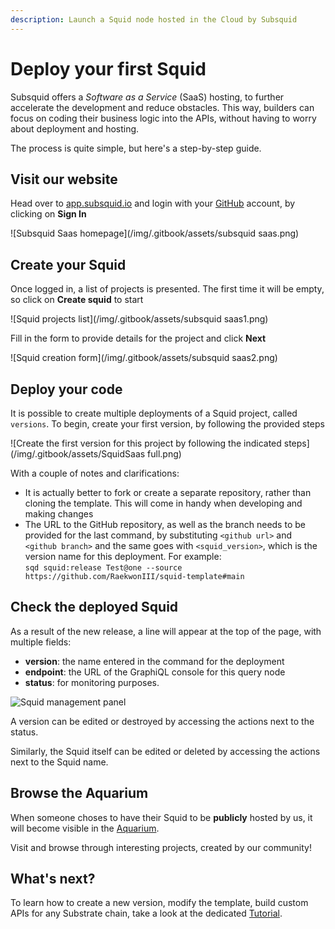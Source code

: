 ```yaml
---
description: Launch a Squid node hosted in the Cloud by Subsquid
---
```


# Deploy your first Squid

Subsquid offers a _Software as a Service_ (SaaS) hosting, to further accelerate the development and reduce obstacles. This way, builders can focus on coding their business logic into the APIs, without having to worry about deployment and hosting.

The process is quite simple, but here's a step-by-step guide.

## Visit our website

Head over to [app.subsquid.io](https://app.subsquid.io) and login with your [GitHub](https://github.com) account, by clicking on **Sign In**

![Subsquid Saas homepage](/img/.gitbook/assets/subsquid saas.png)

## Create your Squid

Once logged in, a list of projects is presented. The first time it will be empty, so click on **Create squid** to start

![Squid projects list](/img/.gitbook/assets/subsquid saas1.png)

Fill in the form to provide details for the project and click **Next**

![Squid creation form](/img/.gitbook/assets/subsquid saas2.png)

## Deploy your code

It is possible to create multiple deployments of a Squid project, called `versions`. To begin, create your first version, by following the provided steps

![Create the first version for this project by following the indicated steps](/img/.gitbook/assets/SquidSaas full.png)

With a couple of notes and clarifications:

* It is actually better to fork or create a separate repository, rather than cloning the template. This will come in handy when developing and making changes
* The URL to the GitHub repository, as well as the branch needs to be provided for the last command, by substituting `<github url>` and `<github branch>` and the same goes with `<squid_version>`, which is the version name for this deployment. For example:\
  `sqd squid:release Test@one --source https://github.com/RaekwonIII/squid-template#main`

## Check the deployed Squid

As a result of the new release, a line will appear at the top of the page, with multiple fields:

* **version**: the name entered in the command for the deployment
* **endpoint**: the URL of the GraphiQL console for this query node
* **status**: for monitoring purposes.

![Squid management panel](/img/.gitbook/assets/SquidSaas.png)

A version can be edited or destroyed by accessing the actions next to the status.

Similarly, the Squid itself can be edited or deleted by accessing the actions next to the Squid name.

## Browse the Aquarium

When someone choses to have their Squid to be **publicly** hosted by us, it will become visible in the [Aquarium](https://app.subsquid.io/aquarium).

Visit and browse through interesting projects, created by our community!

## What's next?

To learn how to create a new version, modify the template, build custom APIs for any Substrate chain, take a look at the dedicated [Tutorial](../recipes/running-a-squid/generate-typescript-definitions.md).
